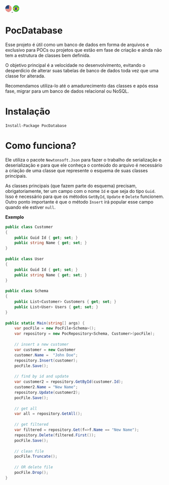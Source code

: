 <a href="https://github.com/juniorgasparotto/PocDatabase" rel="Inglês">
  <img alt="Inglês" src="https://github.com/juniorgasparotto/PocDatabase/blob/master/doc/img/en-us.png" />
</a>

<a href="https://github.com/juniorgasparotto/PocDatabase/blob/master/readme-pt-br.md" rel="Português">
  <img alt="Português" src="https://github.com/juniorgasparotto/PocDatabase/blob/master/doc/img/pt-br.png" />
</a>

# PocDatabase

Esse projeto é útil como um banco de dados em forma de arquivos e exclusivo para POCs ou projetos que estão em fase de criação e ainda não tem a estrutura de classes bem definida. 

O objetivo principal é a velocidade no desenvolvimento, evitando o desperdicio de alterar suas tabelas de banco de dados toda vez que uma classe for alterada.

Recomendamos utiliza-lo até o amadurecimento das classes e após essa fase, migrar para um banco de dados relacional ou NoSQL.

# Instalação

```
Install-Package PocDatabase
```

# Como funciona?

Ele utiliza o pacote `Newtonsoft.Json` para fazer o trabalho de serialização e deserialização e para que ele conheça o conteúdo do arquivo é necessário a criação de uma classe que represente o esquema de suas classes principais.

As classes principais (que fazem parte do esquema) precisam, obrigatoriamente, ter um campo com o nome `Id` e que seja do tipo `Guid`. Isso é necessário para que os métodos `GetById`, `Update` e `Delete` funcionem. Outro ponto importante é que o método `Insert` irá popular esse campo quando ele estiver `null`.

**Exemplo**

```csharp
public class Customer
{
    public Guid Id { get; set; }
    public string Name { get; set; }
}

public class User
{
    public Guid Id { get; set; }
    public string Name { get; set; }
}

public class Schema
{
    public List<Customer> Customers { get; set; }
    public List<User> Users { get; set; }
}

public static Main(string[] args) {
    var pocFile = new PocFile<Schema>();
    var repository = new PocRepository<Schema, Customer>(pocFile);

    // insert a new customer
    var customer = new Customer
    customer.Name =  "John Doe";
    repository.Insert(customer);
    pocFile.Save();
    
    // find by id and update
    var customer2 = repository.GetById(customer.Id);
    customer2.Name = "New Name";
    repository.Update(customer2);
    pocFile.Save();

    // get all
    var all = repository.GetAll();

    // get filtered
    var filtered = repository.Get(f=>f.Name == "New Name");
    repository.Delete(filtered.First());
    pocFile.Save();

    // clean file
    pocFile.Truncate();

    // OR delete file
    pocFile.Drop();
}
```